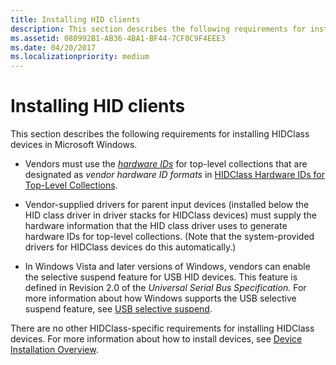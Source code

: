 ```yaml
---
title: Installing HID clients
description: This section describes the following requirements for installing HIDClass devices in Microsoft Windows.
ms.assetid: 080992B1-AB36-4BA1-BF44-7CF0C9F4EEE3
ms.date: 04/20/2017
ms.localizationpriority: medium
---
```


# Installing HID clients


This section describes the following requirements for installing HIDClass devices in Microsoft Windows.

-   Vendors must use the [*hardware IDs*](https://docs.microsoft.com/windows-hardware/drivers/install/hardware-ids) for top-level collections that are designated as *vendor hardware ID formats* in [HIDClass Hardware IDs for Top-Level Collections](hidclass-hardware-ids-for-top-level-collections.md).

-   Vendor-supplied drivers for parent input devices (installed below the HID class driver in driver stacks for HIDClass devices) must supply the hardware information that the HID class driver uses to generate hardware IDs for top-level collections. (Note that the system-provided drivers for HIDClass devices do this automatically.)

-   In Windows Vista and later versions of Windows, vendors can enable the selective suspend feature for USB HID devices. This feature is defined in Revision 2.0 of the *Universal Serial Bus Specification.* For more information about how Windows supports the USB selective suspend feature, see [USB selective suspend](../usbcon/usb-selective-suspend.md).

There are no other HIDClass-specific requirements for installing HIDClass devices. For more information about how to install devices, see [Device Installation Overview](https://msdn.microsoft.com/library/windows/hardware/ff549455).

 

 




